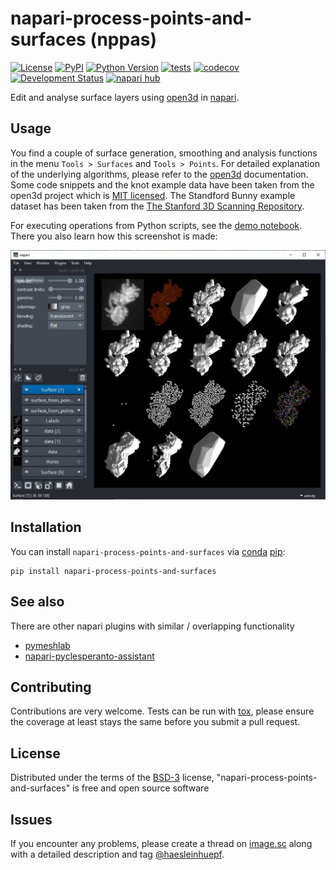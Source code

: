 # napari-process-points-and-surfaces (nppas)

[![License](https://img.shields.io/pypi/l/napari-process-points-and-surfaces.svg?color=green)](https://github.com/haesleinhuepf/napari-process-points-and-surfaces/raw/master/LICENSE)
[![PyPI](https://img.shields.io/pypi/v/napari-process-points-and-surfaces.svg?color=green)](https://pypi.org/project/napari-process-points-and-surfaces)
[![Python Version](https://img.shields.io/pypi/pyversions/napari-process-points-and-surfaces.svg?color=green)](https://python.org)
[![tests](https://github.com/haesleinhuepf/napari-process-points-and-surfaces/workflows/tests/badge.svg)](https://github.com/haesleinhuepf/napari-process-points-and-surfaces/actions)
[![codecov](https://codecov.io/gh/haesleinhuepf/napari-process-points-and-surfaces/branch/master/graph/badge.svg)](https://codecov.io/gh/haesleinhuepf/napari-process-points-and-surfaces)
[![Development Status](https://img.shields.io/pypi/status/napari-process-points-and-surfaces.svg)](https://en.wikipedia.org/wiki/Software_release_life_cycle#Alpha)
[![napari hub](https://img.shields.io/endpoint?url=https://api.napari-hub.org/shields/napari-process-points-and-surfaces)](https://napari-hub.org/plugins/napari-process-points-and-surfaces)

Edit and analyse surface layers using [open3d](http://www.open3d.org/) in [napari].

## Usage

You find a couple of surface generation, smoothing and analysis functions in the menu `Tools > Surfaces` and `Tools > Points`. For detailed explanation of the underlying algorithms, please refer to the [open3d](http://www.open3d.org/docs/release/) documentation.
Some code snippets and the knot example data have been taken from the open3d project which is [MIT licensed](https://github.com/haesleinhuepf/napari-process-points-and-surfaces/blob/main/licenses_third_party/open3d_LICENSE).
The Standford Bunny example dataset has been taken from the [The Stanford 3D Scanning Repository](http://graphics.stanford.edu/data/3Dscanrep/).

For executing operations from Python scripts, see the [demo notebook](https://github.com/haesleinhuepf/napari-process-points-and-surfaces/blob/main/docs/demo.ipynb). There you also learn how this screenshot is made:

![img.png](https://github.com/haesleinhuepf/napari-process-points-and-surfaces/blob/main/docs/screenshot.png)

## Installation

You can install `napari-process-points-and-surfaces` via [conda](https://docs.conda.io/en/latest/miniconda.html) [pip]:

```
pip install napari-process-points-and-surfaces
```

## See also

There are other napari plugins with similar / overlapping functionality
* [pymeshlab](https://www.napari-hub.org/plugins/napari-pymeshlab)
* [napari-pyclesperanto-assistant](https://www.napari-hub.org/plugins/napari-pyclesperanto-assistant)

## Contributing

Contributions are very welcome. Tests can be run with [tox], please ensure
the coverage at least stays the same before you submit a pull request.

## License

Distributed under the terms of the [BSD-3] license,
"napari-process-points-and-surfaces" is free and open source software

## Issues

If you encounter any problems, please create a thread on [image.sc] along with a detailed description and tag [@haesleinhuepf].

[napari]: https://github.com/napari/napari
[Cookiecutter]: https://github.com/audreyr/cookiecutter
[@napari]: https://github.com/napari
[MIT]: http://opensource.org/licenses/MIT
[BSD-3]: http://opensource.org/licenses/BSD-3-Clause
[GNU GPL v3.0]: http://www.gnu.org/licenses/gpl-3.0.txt
[GNU LGPL v3.0]: http://www.gnu.org/licenses/lgpl-3.0.txt
[Apache Software License 2.0]: http://www.apache.org/licenses/LICENSE-2.0
[Mozilla Public License 2.0]: https://www.mozilla.org/media/MPL/2.0/index.txt
[cookiecutter-napari-plugin]: https://github.com/napari/cookiecutter-napari-plugin

[file an issue]: https://github.com/haesleinhuepf/napari-process-points-and-surfaces/issues

[napari]: https://github.com/napari/napari
[tox]: https://tox.readthedocs.io/en/latest/
[pip]: https://pypi.org/project/pip/
[PyPI]: https://pypi.org/

[image.sc]: https://image.sc
[@haesleinhuepf]: https://twitter.com/haesleinhuepf
